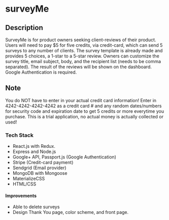 # surveyMe

## Description
SurveyMe is for product owners seeking client-reviews of their product. Users will need to pay $5 for five credits, via credit-card, which can send 5 surveys to any number of clients. The survey template is already made and provides 5 choices, a 1-star to a 5-star review. Owners can customize the survey title, email subject, body, and the recipient list (needs to be comma separated). The result of the reviews will be shown on the dashboard. Google Authentication is required. 

## Note
You do NOT have to enter in your actual credit card information! Enter in 4242-4242-4242-4242 as a credit card # and any random dates/numbers for security code and expiration date to get 5 credits or more everytime you purchase. This is a trial application, no actual money is actually collected or used!

### Tech Stack
- React.js with Redux.
- Express and Node.js
- Google+ API, Passport.js (Google Authentication)
- Stripe (Credit-card payment)
- Sendgrid (Email provider)
- MongoDB with Mongoose 
- MaterializeCSS
- HTML/CSS

#### Improvements
- Able to delete surveys
- Design Thank You page, color scheme, and front page.
